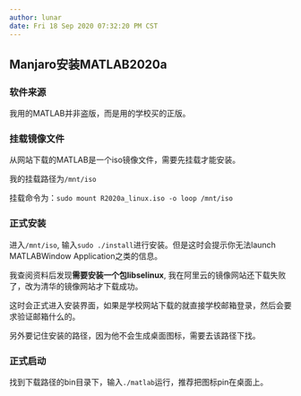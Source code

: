 ```yaml
---
author: lunar
date: Fri 18 Sep 2020 07:32:20 PM CST
---
```


## Manjaro安装MATLAB2020a

### 软件来源

我用的MATLAB并非盗版，而是用的学校买的正版。

### 挂载镜像文件

从网站下载的MATLAB是一个iso镜像文件，需要先挂载才能安装。

我的挂载路径为`/mnt/iso`

挂载命令为：`sudo mount R2020a_linux.iso -o loop /mnt/iso`

### 正式安装

进入`/mnt/iso`, 输入`sudo ./install`进行安装。但是这时会提示你无法launch MATLABWindow Application之类的信息。

我查阅资料后发现**需要安装一个包libselinux**, 我在阿里云的镜像网站还下载失败了，改为清华的镜像网站才下载成功。

这时会正式进入安装界面，如果是学校网站下载的就直接学校邮箱登录，然后会要求验证邮箱什么的。

另外要记住安装的路径，因为他不会生成桌面图标，需要去该路径下找。

### 正式启动

找到下载路径的bin目录下，输入`./matlab`运行，推荐把图标pin在桌面上。
